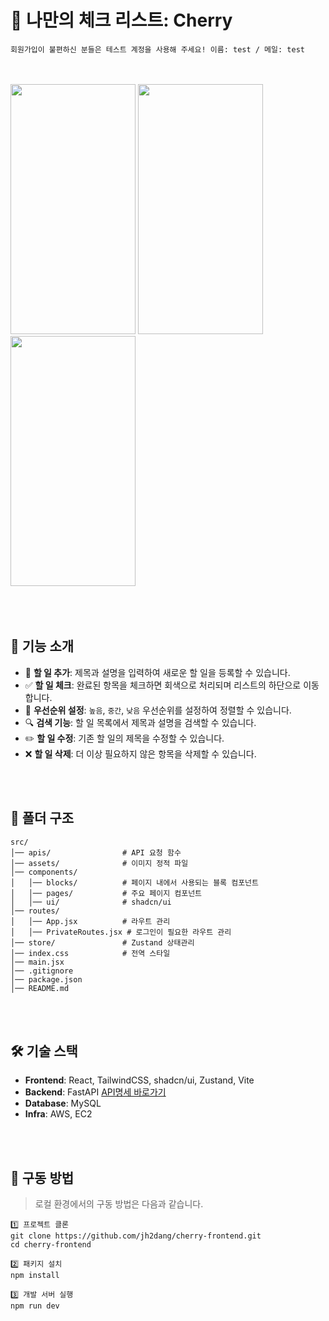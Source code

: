 
# 🍒 나만의 체크 리스트: Cherry



```
회원가입이 불편하신 분들은 테스트 계정을 사용해 주세요! 이름: test / 메일: test
```
<br/>
<br/>
<img src="https://github.com/user-attachments/assets/b490a156-9938-4fc9-8e77-b637e70bfd71"  width="200" height="400"/>
<img src="https://github.com/user-attachments/assets/46a03879-f180-43f7-a703-9826b50f981d"  width="200" height="400"/>
<img src="https://github.com/user-attachments/assets/f40050ee-5e8b-47b4-81e5-f5310214730e"  width="200" height="400"/>
<br/>
<br/>
<br/>
<br/>

## 🎯 **기능 소개**

- 📝 **할 일 추가**: 제목과 설명을 입력하여 새로운 할 일을 등록할 수 있습니다.
- ✅ **할 일 체크**: 완료된 항목을 체크하면 회색으로 처리되며 리스트의 하단으로 이동합니다.
- 📌 **우선순위 설정**: `높음`, `중간`, `낮음` 우선순위를 설정하여 정렬할 수 있습니다.
- 🔍 **검색 기능**: 할 일 목록에서 제목과 설명을 검색할 수 있습니다.
- ✏️ **할 일 수정**: 기존 할 일의 제목을 수정할 수 있습니다.
- ❌ **할 일 삭제**: 더 이상 필요하지 않은 항목을 삭제할 수 있습니다.
<br/>
<br/>

## 📁 **폴더 구조**
```
src/  
│── apis/                # API 요청 함수  
│── assets/              # 이미지 정적 파일  
│── components/
│   │── blocks/          # 페이지 내에서 사용되는 블록 컴포넌트  
│   │── pages/           # 주요 페이지 컴포넌트
│   │── ui/              # shadcn/ui
│── routes/
│   │── App.jsx          # 라우트 관리  
│   │── PrivateRoutes.jsx # 로그인이 필요한 라우트 관리  
│── store/               # Zustand 상태관리
│── index.css            # 전역 스타일  
│── main.jsx
│── .gitignore
│── package.json 
│── README.md

```
<br/>
<br/>

## 🛠 **기술 스택**
- **Frontend**: React, TailwindCSS, shadcn/ui, Zustand, Vite
- **Backend**: FastAPI [API명세 바로가기](http://3.27.168.60:8000/docs#/)
- **Database**: MySQL
- **Infra**: AWS, EC2
<br/>
<br/>

## 📌 **구동 방법**
> 로컬 환경에서의 구동 방법은 다음과 같습니다.
```
1️⃣ 프로젝트 클론
git clone https://github.com/jh2dang/cherry-frontend.git
cd cherry-frontend

2️⃣ 패키지 설치
npm install

3️⃣ 개발 서버 실행
npm run dev
```

